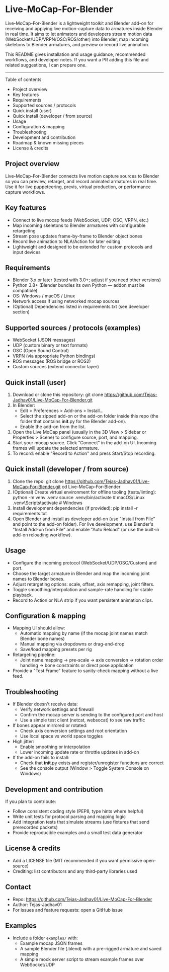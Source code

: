 # Live-MoCap-For-Blender

Live-MoCap-For-Blender is a lightweight toolkit and Blender add-on for receiving and applying live motion-capture data to armatures inside Blender in real time. It aims to let animators and developers stream motion data (WebSocket/UDP/VRPN/OSC/ROS/other) into Blender, map incoming skeletons to Blender armatures, and preview or record live animation.

This README gives installation and usage guidance, recommended workflows, and developer notes. If you want a PR adding this file and related suggestions, I can prepare one.

---

Table of contents
- Project overview
- Key features
- Requirements
- Supported sources / protocols
- Quick install (user)
- Quick install (developer / from source)
- Usage
- Configuration & mapping
- Troubleshooting
- Development and contribution
- Roadmap & known missing pieces
- License & credits

Project overview
----------------
Live-MoCap-For-Blender connects live motion capture sources to Blender so you can preview, retarget, and record animated armatures in real time. Use it for live puppeteering, previs, virtual production, or performance capture workflows.

Key features
------------
- Connect to live mocap feeds (WebSocket, UDP, OSC, VRPN, etc.)
- Map incoming skeletons to Blender armatures with configurable retargeting
- Stream pose updates frame-by-frame to Blender object bones
- Record live animation to NLA/Action for later editing
- Lightweight and designed to be extended for custom protocols and input devices

Requirements
------------
- Blender 3.x or later (tested with 3.0+; adjust if you need other versions)
- Python 3.8+ (Blender bundles its own Python — addon must be compatible)
- OS: Windows / macOS / Linux
- Network access if using networked mocap sources
- (Optional) Dependencies listed in requirements.txt (see developer section)

Supported sources / protocols (examples)
----------------------------------------
- WebSocket (JSON messages)
- UDP (custom binary or text formats)
- OSC (Open Sound Control)
- VRPN (via appropriate Python bindings)
- ROS messages (ROS bridge or ROS2)
- Custom sources (extend connector layer)

Quick install (user)
--------------------
1. Download or clone this repository:
   git clone https://github.com/Tejas-Jadhav01/Live-MoCap-For-Blender.git
2. In Blender:
   - Edit > Preferences > Add-ons > Install...
   - Select the zipped add-on or the add-on folder inside this repo (the folder that contains __init__.py for the Blender add-on).
   - Enable the add-on from the list.
3. Open the Live MoCap panel (usually in the 3D View > Sidebar or Properties > Scene) to configure source, port, and mapping.
4. Start your mocap source. Click "Connect" in the add-on UI. Incoming frames will update the selected armature.
5. To record: enable "Record to Action" and press Start/Stop recording.

Quick install (developer / from source)
---------------------------------------
1. Clone the repo:
   git clone https://github.com/Tejas-Jadhav01/Live-MoCap-For-Blender.git
   cd Live-MoCap-For-Blender
2. (Optional) Create virtual environment for offline tooling (tests/linting):
   python -m venv .venv
   source .venv/bin/activate   # macOS/Linux
   .venv\Scripts\activate      # Windows
3. Install development dependencies (if provided):
   pip install -r requirements.txt
4. Open Blender and install as developer add-on (use "Install from File" and point to the add-on folder). For live development, use Blender's "Install Add-on from File" and enable "Auto Reload" (or use the built-in add-on reloading workflow).

Usage
-----
- Configure the incoming protocol (WebSocket/UDP/OSC/Custom) and port.
- Choose the target armature in Blender and map the incoming joint names to Blender bones.
- Adjust retargeting options: scale, offset, axis remapping, joint filters.
- Toggle smoothing/interpolation and sample-rate handling for stable playback.
- Record to Action or NLA strip if you want persistent animation clips.

Configuration & mapping
-----------------------
- Mapping UI should allow:
  - Automatic mapping by name (if the mocap joint names match Blender bone names)
  - Manual mapping via dropdowns or drag-and-drop
  - Save/load mapping presets per rig
- Retargeting pipeline:
  - Joint name mapping -> pre-scale -> axis conversion -> rotation order handling -> bone constraints or direct pose application
- Provide a "Test Frame" feature to sanity-check mapping without a live feed.

Troubleshooting
---------------
- If Blender doesn't receive data:
  - Verify network settings and firewall
  - Confirm the mocap server is sending to the configured port and host
  - Use a simple test client (netcat, websocat) to see raw traffic
- If bones appear mirrored or rotated:
  - Check axis conversion settings and root orientation
  - Use local space vs world space toggles
- High jitter:
  - Enable smoothing or interpolation
  - Lower incoming update rate or throttle updates in add-on
- If the add-on fails to install:
  - Check that __init__.py exists and register/unregister functions are correct
  - See the console output (Window > Toggle System Console on Windows)

Development and contribution
----------------------------
If you plan to contribute:
- Follow consistent coding style (PEP8, type hints where helpful)
- Write unit tests for protocol parsing and mapping logic
- Add integration tests that simulate streams (use fixtures that send prerecorded packets)
- Provide reproducible examples and a small test data generator


License & credits
-----------------
- Add a LICENSE file (MIT recommended if you want permissive open-source)
- Crediting: list contributors and any third-party libraries used

Contact
-------
- Repo: https://github.com/Tejas-Jadhav01/Live-MoCap-For-Blender
- Author: Tejas-Jadhav01
- For issues and feature requests: open a GitHub issue

Examples
--------
- Include a folder `examples/` with:
  - Example mocap JSON frames
  - A sample Blender file (.blend) with a pre-rigged armature and saved mapping
  - A simple mock server script to stream example frames over WebSocket/UDP
